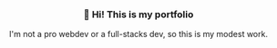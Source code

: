 <h3 align="center">👋 Hi! This is my portfolio</h3>

<p align="center">I'm not a pro webdev or a full-stacks dev, so this is my modest work.</p>